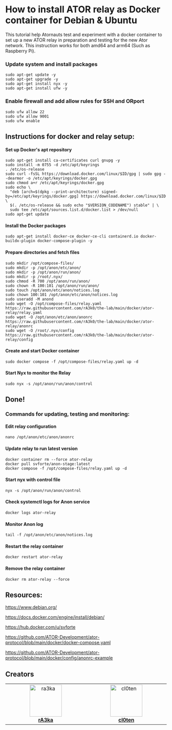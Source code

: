 # How to install ATOR relay as Docker container for Debian & Ubuntu

This tutorial help Atornauts test and experiment with a docker container to set up a new ATOR relay in preparation and testing for the new Ator network. This instruction works for both amd64 and arm64 (Such as Raspberry Pi).


### Update system and install packages

```
sudo apt-get update -y
sudo apt-get upgrade -y
sudo apt-get install nyx -y
sudo apt-get install ufw -y
```

### Enable firewall and add allow rules for SSH and ORport

```
sudo ufw allow 22
sudo ufw allow 9001
sudo ufw enable
```

## Instructions for docker and relay setup:

#### Set up Docker's apt repository

```
sudo apt-get install ca-certificates curl gnupg -y 
sudo install -m 0755 -d /etc/apt/keyrings
. /etc/os-release
sudo curl -fsSL https://download.docker.com/linux/$ID/gpg | sudo gpg --dearmor -o /etc/apt/keyrings/docker.gpg
sudo chmod a+r /etc/apt/keyrings/docker.gpg
sudo echo \
  "deb [arch=$(dpkg --print-architecture) signed-by=/etc/apt/keyrings/docker.gpg] https://download.docker.com/linux/$ID \
  $(. /etc/os-release && sudo echo "$VERSION_CODENAME") stable" | \
  sudo tee /etc/apt/sources.list.d/docker.list > /dev/null
sudo apt-get update
```

#### Install the Docker packages

```
sudo apt-get install docker-ce docker-ce-cli containerd.io docker-buildx-plugin docker-compose-plugin -y
```

#### Prepare directories and fetch files

```
sudo mkdir /opt/compose-files/
sudo mkdir -p /opt/anon/etc/anon/
sudo mkdir -p /opt/anon/run/anon/
sudo mkdir -p /root/.nyx/
sudo chmod -R 700 /opt/anon/run/anon/
sudo chown -R 100:101 /opt/anon/run/anon/
sudo touch /opt/anon/etc/anon/notices.log
sudo chown 100:101 /opt/anon/etc/anon/notices.log
sudo useradd -M anond
sudo wget -O /opt/compose-files/relay.yaml https://raw.githubusercontent.com/rA3k0/the-lab/main/docker/ator-relay/relay.yaml
sudo wget -O /opt/anon/etc/anon/anonrc https://raw.githubusercontent.com/rA3k0/the-lab/main/docker/ator-relay/anonrc
sudo wget -O /root/.nyx/config https://raw.githubusercontent.com/rA3k0/the-lab/main/docker/ator-relay/config
```

#### Create and start Docker container

```
sudo docker compose -f /opt/compose-files/relay.yaml up -d
```

#### Start Nyx to monitor the Relay

```
sudo nyx -s /opt/anon/run/anon/control
```

## Done!

### Commands for updating, testing and monitoring:

#### Edit relay configuration

```
nano /opt/anon/etc/anon/anonrc
```

#### Update relay to run latest version

```
docker container rm --force ator-relay
docker pull svforte/anon-stage:latest
docker compose -f /opt/compose-files/relay.yaml up -d
```

#### Start nyx with control file

```
nyx -s /opt/anon/run/anon/control
```

#### Check systemctl logs for Anon service

```
docker logs ator-relay
```

#### Monitor Anon log

```
tail -f /opt/anon/etc/anon/notices.log
```

#### Restart the relay container

```
docker restart ator-relay
```

#### Remove the relay container

```
docker rm ator-relay --force
```

## Resources:

https://www.debian.org/

https://docs.docker.com/engine/install/debian/

https://hub.docker.com/u/svforte

https://github.com/ATOR-Development/ator-protocol/blob/main/docker/docker-compose.yaml

https://github.com/ATOR-Development/ator-protocol/blob/main/docker/config/anonrc-example

## Creators

<table>
  <tbody>
    <tr>
       <td align="center" valign="top" width="14.28%"><a href="https://github.com/ra3ka"><img src="https://avatars.githubusercontent.com/u/72023964?v=4" width="100px;" alt="ra3ka"/><br /><b>rA3ka</b></a><br /></td>
       <td align="center" valign="top" width="14.28%"><a href="https://github.com/cl0ten"><img src="https://avatars.githubusercontent.com/u/143603910?v=4" width="100px;" alt="cl0ten"/><br /><b>cl0ten</b></a><br /></td>
    </tr>
  </tbody>
</table>

